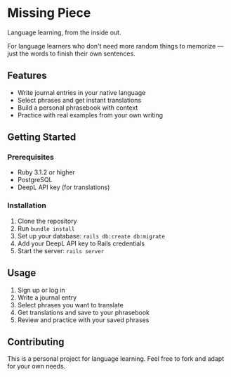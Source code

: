 # Missing Piece

Language learning, from the inside out.

For language learners who don't need more random things to memorize — just the words to finish their own sentences.

## Features

- Write journal entries in your native language
- Select phrases and get instant translations
- Build a personal phrasebook with context
- Practice with real examples from your own writing

## Getting Started

### Prerequisites

* Ruby 3.1.2 or higher
* PostgreSQL
* DeepL API key (for translations)

### Installation

1. Clone the repository
2. Run `bundle install`
3. Set up your database: `rails db:create db:migrate`
4. Add your DeepL API key to Rails credentials
5. Start the server: `rails server`

## Usage

1. Sign up or log in
2. Write a journal entry
3. Select phrases you want to translate
4. Get translations and save to your phrasebook
5. Review and practice with your saved phrases

## Contributing

This is a personal project for language learning. Feel free to fork and adapt for your own needs.
